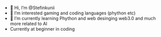 - 👋 Hi, I’m @Stefinkunii
- 👀 I’m interested gaming and coding languages (phython etc) 
- 🌱 I’m currently learning Phython and web desinging web3.0 and much more related to AI
-  Currently at beginner in coding
  

<!---
Stefinkunii/Stefinkunii is a ✨ special ✨ repository because its `README.md` (this file) appears on your GitHub profile.
You can click the Preview link to take a look at your changes.
--->

